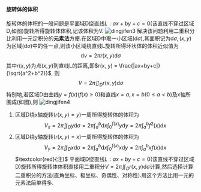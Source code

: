 #### 旋转体的体积
旋转体的体积的一般问题是平面域D绕直线$L:ax+by+c=0$(该直线不穿过区域D,如图)旋转所得旋转体体积,记该体积为V.
![dingjifen3](dingjifen3.png)
解决该问题利用二重积分比利用一元定积分的**元素法**方便.在区域D中取一小区域$(\mathrm{d}\sigma)$,其面积记为$\mathrm{d}\sigma,(x,y)$为区域$(\mathrm{d}\sigma)$中的任一点,则该小区域绕直线L旋转所得环状体的体积近似值为
$$
\mathrm{d}v=2\pi r(x,y)\mathrm{d}\sigma
$$
其中$r(x, y)$为点$(x, y)$到直线L的距离,即$r(x, y) = \frac{|ax+by+c|}{\sqrt{a^2+b^2}}$, 则
$$
V=2\pi \iint_D r(x, y)\mathrm{d}\sigma
$$
特别地,若区域D由曲线$y=f(x)(f(x)\ge0)$和直线$x=a,x=b(0\le a< b)$及x轴所围成(如图),则
![dingjifen4](dingjifen4.png)
1. 区域D绕x轴旋转$(r(x, y) = y)$一周所得旋转体的体积为
$$
V_x=2\pi \iint_D y\mathrm{d}\sigma = 2\pi \int_a^b \mathrm{d}x\int_0^{f(x)}y\mathrm{d}y=2\pi \int_a^b f^2(x)\mathrm{d}x
$$
2. 区域D绕y轴旋转$(r(x, y) = x)$一周所得旋转体的体积为
$$
V_y=2\pi \iint_D x\mathrm{d}\sigma = 2\pi \int_a^b \mathrm{d}x\int_0^{f(x)}x\mathrm{d}y=2\pi \int_a^b xf(x)\mathrm{d}x
$$
$\textcolor{red}{注}$ 平面域D绕直线$L:ax+by+c=0$(该直线不穿过区域D)旋转所得旋转体体积直接用二重积分$V=2\pi\iint_D r(x, y)\mathrm{d}\sigma$计算,然后选择计算二重积分的方法(直角坐标、极坐标、奇偶性、对称性).用这个方法比用一元的元素法简单得多.
